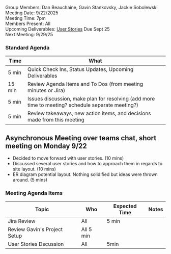 Group Members: Dan Beauchaine, Gavin Stankovsky, Jackie Sobolewski  
Meeting Date: 9/22/2025  
Meeting Time: 7pm  
Members Present: All  
Upcoming Deliverables: [User Stories](https://docs.google.com/document/d/15YNmKwkxfkvX6OTlKG83YQ5qtGbaL_ctJ_EB14hhv-4/edit?usp=sharing) Due Sept 25  
Next Meeting: 9/29/25 

### Standard Agenda
| Time | What | 
|---|---|
| 5 min | Quick Check Ins, Status Updates, Upcoming Deliverables |
| 15 min | Review Agenda Items and To Dos (from meeting minutes or Jira) |
| 5 min | Issues discussion, make plan for resolving (add more time to meeting? schedule separate meeting?) |
| 5 min | Review takeaways, new action items, and decisions made from this meeting | 

## Asynchronous Meeting over teams chat, short meeting on Monday 9/22

- Decided to move forward with user stories. (10 mins)
- Discussed several user stories and how to approach them in regards to site layout. (10 mins)
- ER diagram potential layout. Nothing solidified but ideas were thrown around. (5 mins)

### Meeting Agenda Items
| Topic | Who | Expected Time | Notes | 
|---|---|---|---|
| Jira Review | All | 5 min | |
| Review Gavin's Project Setup | All 5 min| |
| User Stories Dscussion | All | 5min | |
